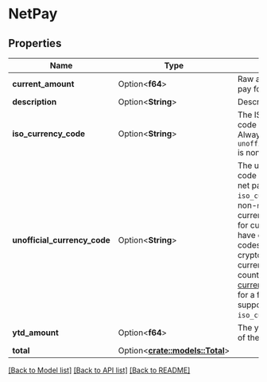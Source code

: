 # NetPay

## Properties

Name | Type | Description | Notes
------------ | ------------- | ------------- | -------------
**current_amount** | Option<**f64**> | Raw amount of the net pay for the pay period | [optional]
**description** | Option<**String**> | Description of the net pay | [optional]
**iso_currency_code** | Option<**String**> | The ISO-4217 currency code of the net pay. Always `null` if `unofficial_currency_code` is non-null. | [optional]
**unofficial_currency_code** | Option<**String**> | The unofficial currency code associated with the net pay. Always `null` if `iso_currency_code` is non-`null`. Unofficial currency codes are used for currencies that do not have official ISO currency codes, such as cryptocurrencies and the currencies of certain countries.  See the [currency code schema](https://plaid.com/docs/api/accounts#currency-code-schema) for a full listing of supported `iso_currency_code`s. | [optional]
**ytd_amount** | Option<**f64**> | The year-to-date amount of the net pay | [optional]
**total** | Option<[**crate::models::Total**](Total.md)> |  | [optional]

[[Back to Model list]](../README.md#documentation-for-models) [[Back to API list]](../README.md#documentation-for-api-endpoints) [[Back to README]](../README.md)


